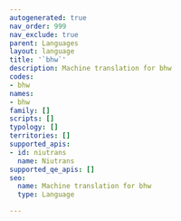 ```yaml
---
autogenerated: true
nav_order: 999
nav_exclude: true
parent: Languages
layout: language
title: '`bhw`'
description: Machine translation for bhw
codes:
- bhw
names:
- bhw
family: []
scripts: []
typology: []
territories: []
supported_apis:
- id: niutrans
  name: Niutrans
supported_qe_apis: []
seo:
  name: Machine translation for bhw
  type: Language

---
```


